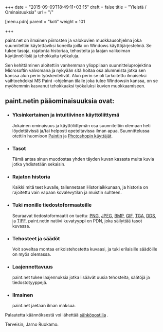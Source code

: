﻿+++
date = "2015-09-09T18:49:11+03:15"
draft = false
title = "Yleistä / Ominaisuuksia"
url = "/"

[menu.pdn]
	parent = "koti"
	weight = 101

+++

paint.net on ilmainen piirrosten ja valokuvien muokkausohjelma joka suunniteltiin käytettäviksi koneilla joilla on Windows käyttöjärjestelmä. Se tukee tasoja,
rajatonta historiaa, tehosteita ja laajan valikoiman käytännöllisiä ja tehokkaita työkaluja.

Sen kehittäminen aloitettiin vanhemman ylioppilaan suunnitteluprojektina Microsoftin valvomana ja nykyään sitä hoitaa osa alumneista jotka sen kanssa alun perin
työskentelivät. Alun perin se oli tarkoitettu ilmaiseksi vaihtoehdoksi MS Paint -ohjelman tilalle joka tulee Windowsin kanssa, on se myöhemmin kasvanut tehokkaaksi
työkaluksi kuvien muokkaamiseen.

## paint.netin pääominaisuuksia ovat:

*	### Yksinkertainen ja intuitiivinen käyttöliittymä
	
	Jokainen ominaisuus ja käyttöliittymän osa suunniteltiin olemaan heti löydettävissä ja/tai helposti opeteltavissa ilman apua. Suunnittelussa otettiin huomioon
	<a target="_blank" href="http://en.wikipedia.org/wiki/Microsoft_Paint">Paintin</a> ja <a target="_blank" href="http://en.wikipedia.org/wiki/Photoshop">Photoshopin
	käyttäjät</a>.
	
*	### Tasot

	Tämä antaa sinun muodostaa yhden täyden kuvan kasasta muita kuvia jotka yhdistetään sekaisin.

*	### Rajaton historia

	Kaikki mitä teet kuvalle, tallennetaan Historiaikkunaan, ja historia on rajoitettu vain vapaan kovalevytilan ja muistin suhteen.
		
*	### Tuki monille tiedostoformaateille
	
	Seuraavat tiedostoformaatit on tuettu: <a target="_blank" title="Portable Network Graphics" href="http://fi.wikipedia.org/wiki/PNG">PNG</a>,
	<a target="_blank" title="Joint Photographic Experts Group" href="http://fi.wikipedia.org/wiki/JPEG">JPEG</a>, <a target="_blank" href="http://fi.wikipedia.org/wiki/BMP">BMP</a>,
	<a target="_blank" title="Graphic Interchange Format" href="http://fi.wikipedia.org/wiki/GIF">GIF</a>, 
	<a target="_blank" href="http://en.wikipedia.org/wiki/Truevision_TGA">TGA</a>, <a target="_blank" title="DirectDraw Surface" href="http://en.wikipedia.org/wiki/DirectDraw_Surface">DDS</a>,
	ja <a target="_blank" title="Tagged Image File Format" href="http://fi.wikipedia.org/wiki/TIFF">TIFF</a>. paint.netin natiivi kuvatyyppi on PDN, joka säilyttää tasot kuvassa.

*	### Tehosteet ja säädöt

	Voit soveltaa montaa erikoistehostetta kuvaasi, ja tuki erilaisille säädöille on myös olemassa.

*	### Laajennettavuus
		
	paint.net tukee laajennuksia jotka lisäävät uusia tehosteita, säätöjä ja tiedostotyyppejä.
	
*	### Ilmainen
	
	paint.net jaetaan ilman maksua.

Palautetta käännöksestä voi lähettää <a href="mailto:jarno.ruokamo@gmail.com?subject=Palautetta%20käännöksestä">sähköpostilla</a> <img src="/resurssit/fi.png" alt="">.

Terveisin, Jarno Ruokamo.